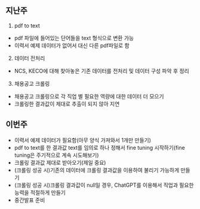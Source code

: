 ## 지난주
1. pdf to text
- pdf 파일에 들어있는 단어들을 text 형식으로 변환 가능
- 이력서 예제 데이터가 없어서 대신 다른 pdf파일로 함
2. 데이터 전처리
- NCS, KECO에 대해 찾아놓은 기존 데이터를 전처리 및 데이터 구성 파악 후 정리
3. 채용공고 크롤링
- 채용공고 크롤링으로 각 직업 별 필요한 역량에 대한 데이터 더 모으기
- 크롤링한 결과값이 제대로 추출이 되지 않아 지연

## 이번주
- 이력서 예제 데이터가 필요함(아무 양식 가져와서 1개만 만들기)
- pdf to text를 한 결과값 text를 임의로 하나 정해서 fine tuning 시작하기(fine tuning은 주기적으로 계속 시도해보기)
- 크롤링 결과값 제대로 받아오기(제일 중요)
- (크롤링 성공 시)기존의 데이터에 크롤링 결과값을 이용하여 불리기 가능하게 만들기
- (크롤링 성공 시)크롤링 결과값이 null일 경우, ChatGPT를 이용해서 직업과 필요한능력을 적절하게 만들기
- 중간발표 준비

